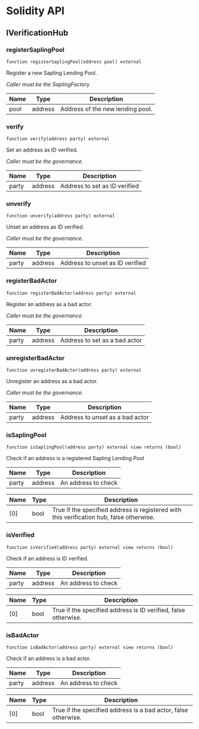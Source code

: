 # Solidity API

## IVerificationHub

### registerSaplingPool

```solidity
function registerSaplingPool(address pool) external
```

Register a new Sapling Lending Pool.

_Caller must be the SaplingFactory_

| Name | Type | Description |
| ---- | ---- | ----------- |
| pool | address | Address of the new lending pool. |

### verify

```solidity
function verify(address party) external
```

Set an address as ID verified.

_Caller must be the governance._

| Name | Type | Description |
| ---- | ---- | ----------- |
| party | address | Address to set as ID verified |

### unverify

```solidity
function unverify(address party) external
```

Unset an address as ID verified.

_Caller must be the governance._

| Name | Type | Description |
| ---- | ---- | ----------- |
| party | address | Address to unset as ID verified |

### registerBadActor

```solidity
function registerBadActor(address party) external
```

Register an address as a bad actor.

_Caller must be the governance._

| Name | Type | Description |
| ---- | ---- | ----------- |
| party | address | Address to set as a bad actor |

### unregisterBadActor

```solidity
function unregisterBadActor(address party) external
```

Unregister an address as a bad actor.

_Caller must be the governance._

| Name | Type | Description |
| ---- | ---- | ----------- |
| party | address | Address to unset as a bad actor |

### isSaplingPool

```solidity
function isSaplingPool(address party) external view returns (bool)
```

Check if an address is a registered Sapling Lending Pool

| Name | Type | Description |
| ---- | ---- | ----------- |
| party | address | An address to check |

| Name | Type | Description |
| ---- | ---- | ----------- |
| [0] | bool | True if the specified address is registered with this verification hub, false otherwise. |

### isVerified

```solidity
function isVerified(address party) external view returns (bool)
```

Check if an address is ID verified.

| Name | Type | Description |
| ---- | ---- | ----------- |
| party | address | An address to check |

| Name | Type | Description |
| ---- | ---- | ----------- |
| [0] | bool | True if the specified address is ID verified, false otherwise. |

### isBadActor

```solidity
function isBadActor(address party) external view returns (bool)
```

Check if an address is a bad actor.

| Name | Type | Description |
| ---- | ---- | ----------- |
| party | address | An address to check |

| Name | Type | Description |
| ---- | ---- | ----------- |
| [0] | bool | True if the specified address is a bad actor, false otherwise. |

